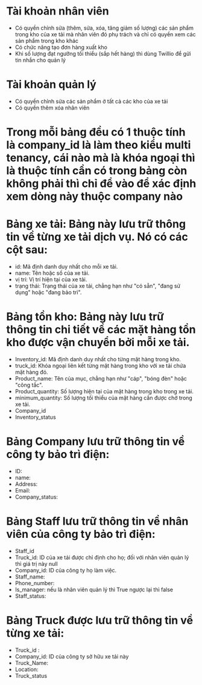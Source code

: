 # Tài khoản nhân viên
- Có quyền chỉnh sửa (thêm, sửa, xóa, tăng giảm số lượng) các sản phẩm trong kho của xe tải mà nhân viên đó phụ trách và chỉ có quyền xem các sản phẩm trong kho khác
- Có chức năng tạo đơn hàng xuất kho
- Khi số lượng đạt ngưỡng tối thiểu (sắp hết hàng) thì dùng Twillio để gửi tin nhắn cho quản lý

# Tài khoản quản lý
- Có quyền chỉnh sửa các sản phẩm ở tất cả các kho của xe tải
- Có quyền thêm xóa nhân viên

# Trong mỗi bảng đều có 1 thuộc tính là company_id là làm theo kiểu multi tenancy, cái nào mà là khóa ngoại thì là thuộc tính cần có trong bảng còn không phải thì chỉ để vào để xác định xem dòng này thuộc company nào

# Bảng xe tải: Bảng này lưu trữ thông tin về từng xe tải dịch vụ. Nó có các cột sau:
- id: Mã định danh duy nhất cho mỗi xe tải.
- name: Tên hoặc số của xe tải.
- vị trí: Vị trí hiện tại của xe tải.
- trạng thái: Trạng thái của xe tải, chẳng hạn như "có sẵn", "đang sử dụng" hoặc "đang bảo trì".

# Bảng tồn kho: Bảng này lưu trữ thông tin chi tiết về các mặt hàng tồn kho được vận chuyển bởi mỗi xe tải.
- Inventory_id: Mã định danh duy nhất cho từng mặt hàng trong kho.
- truck_id: Khóa ngoại liên kết từng mặt hàng trong kho với xe tải chứa mặt hàng đó.
- Product_name: Tên của mục, chẳng hạn như "cáp", "bóng đèn" hoặc "công tắc".
- Product_quantity: Số lượng hiện tại của mặt hàng trong kho trong xe tải.
- minimum_quantity: Số lượng tối thiểu của mặt hàng cần được chở trong xe tải.
- Company_id
- Inventory_status

# Bảng Company lưu trữ thông tin về công ty bảo trì điện:
- ID:
- name:
- Address:
- Email:
- Company_status:

# Bảng Staff lưu trữ thông tin về nhân viên của công ty bảo trì điện:
- Staff_id
- Truck_id: ID của xe tải được chỉ định cho họ; đối với nhân viên quản lý thì giá trị này null
- Company_id: ID của công ty họ làm việc.
- Staff_name:
- Phone_number:
- Is_manager: nếu là nhân viên quản lý thì True ngược lại thì false
- Staff_status:

# Bảng Truck được lưu trữ thông tin về từng xe tải:
- Truck_id :
- Company_id: ID của công ty sở hữu xe tải này
- Truck_Name:
- Location:
- Truck_status